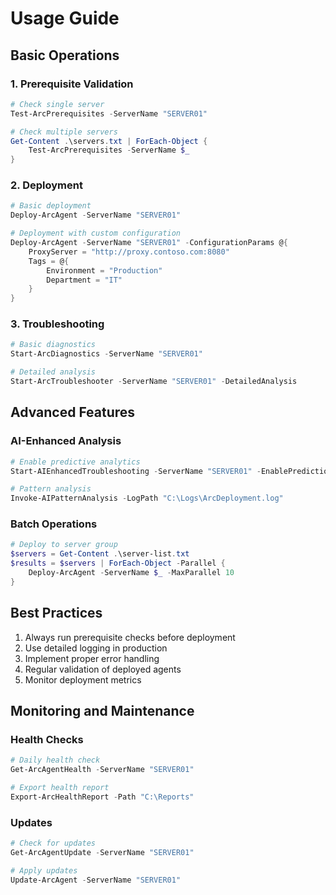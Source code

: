# Usage Guide

## Basic Operations

### 1. Prerequisite Validation
```powershell
# Check single server
Test-ArcPrerequisites -ServerName "SERVER01"

# Check multiple servers
Get-Content .\servers.txt | ForEach-Object {
    Test-ArcPrerequisites -ServerName $_
}
```

### 2. Deployment
```powershell
# Basic deployment
Deploy-ArcAgent -ServerName "SERVER01"

# Deployment with custom configuration
Deploy-ArcAgent -ServerName "SERVER01" -ConfigurationParams @{
    ProxyServer = "http://proxy.contoso.com:8080"
    Tags = @{
        Environment = "Production"
        Department = "IT"
    }
}
```

### 3. Troubleshooting
```powershell
# Basic diagnostics
Start-ArcDiagnostics -ServerName "SERVER01"

# Detailed analysis
Start-ArcTroubleshooter -ServerName "SERVER01" -DetailedAnalysis
```

## Advanced Features

### AI-Enhanced Analysis
```powershell
# Enable predictive analytics
Start-AIEnhancedTroubleshooting -ServerName "SERVER01" -EnablePrediction

# Pattern analysis
Invoke-AIPatternAnalysis -LogPath "C:\Logs\ArcDeployment.log"
```

### Batch Operations
```powershell
# Deploy to server group
$servers = Get-Content .\server-list.txt
$results = $servers | ForEach-Object -Parallel {
    Deploy-ArcAgent -ServerName $_ -MaxParallel 10
}
```

## Best Practices

1. Always run prerequisite checks before deployment
2. Use detailed logging in production
3. Implement proper error handling
4. Regular validation of deployed agents
5. Monitor deployment metrics

## Monitoring and Maintenance

### Health Checks
```powershell
# Daily health check
Get-ArcAgentHealth -ServerName "SERVER01"

# Export health report
Export-ArcHealthReport -Path "C:\Reports"
```

### Updates
```powershell
# Check for updates
Get-ArcAgentUpdate -ServerName "SERVER01"

# Apply updates
Update-ArcAgent -ServerName "SERVER01"
```